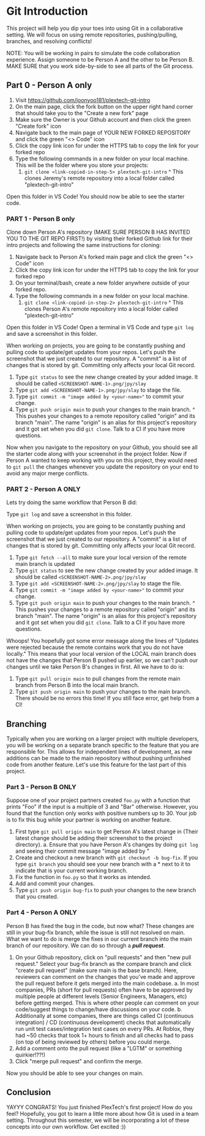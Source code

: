 # Git Introduction
This project will help you dip your toes into using Git in a collaborative setting. We will focus on using remote repositories, pushing/pulling, branches, and resolving conflicts!

NOTE: You will be working in pairs to simulate the code collaboration experience. Assign someone to be Person A and the other to be Person B. MAKE SURE that you work side-by-side to see all parts of the Git process.

## Part 0 - Person A only

1. Visit https://github.com/joonyoo181/plextech-git-intro
2. On the main page, click the fork button on the upper right hand corner that should take you to the "Create a new fork" page
3. Make sure the Owner is your Github account and then click the green "Create fork" icon
4. Navigate back to the main page of YOUR NEW FORKED REPOSITORY and click the green "<> Code" icon
5. Click the copy link icon for under the HTTPS tab to copy the link for your forked repo
6. Type the following commands in a new folder on your local machine. This will be the folder where you store your projects:
    1. `git clone <link-copied-in-step-5> plextech-git-intro`
      ^ This clones Jeremy's remote repository into a local folder called "plextech-git-intro"

Open this folder in VS Code! You should now be able to see the starter code.

### PART 1 - Person B only

Clone down Person A's repository (MAKE SURE PERSON B HAS INVITED YOU TO THE GIT REPO FIRST!) by visiting their forked Github link for their intro projects and following the same instructions for cloning:

1. Navigate back to Person A's forked main page and click the green "<> Code" icon
2. Click the copy link icon for under the HTTPS tab to copy the link for your forked repo
3. On your terminal/bash, create a new folder anywhere outside of your forked repo.
4. Type the following commands in a new folder on your local machine.
    1. `git clone <link-copied-in-step-2> plextech-git-intro`
      ^ This clones Person A's remote repository into a local folder called "plextech-git-intro"

Open this folder in VS Code! Open a terminal in VS Code and type `git log` and save a screenshot in this folder.

When working on projects, you are going to be constantly pushing and pulling code to update/get updates from your repos. Let's push the screenshot that we just created to our repository.
A "commit" is a list of changes that is stored by git. Committing only affects your local Git record.

1. Type `git status` to see the new change created by your added image. It should be called `<SCREENSHOT-NAME-1>.png/jpy/slay`
2. Type `git add <SCREENSHOT-NAME-1>.png/jpy/slay` to stage the file.
3. Type `git commit -m "image added by <your-name>"` to commit your change.
4. Type `git push origin main` to push your changes to the main branch.
  ^ This pushes your changes to a remote repository called "origin" and its branch "main". The name "origin" is an alias for this project's repository and it got set when you did `git clone`. Talk to a CI if you have more questions.

Now when you navigate to the repository on your Github, you should see all the starter code along with your screenshot in the project folder. Now if Person A wanted to keep working with you on this project, they would need to `git pull` the changes whenever you update the repository on your end to avoid any major merge conflicts.

### PART 2 - Person A ONLY

Lets try doing the same workflow that Person B did:

Type `git log` and save a screenshot in this folder.

When working on projects, you are going to be constantly pushing and pulling code to update/get updates from your repos. Let's push the screenshot that we just created to our repository.
A "commit" is a list of changes that is stored by git. Committing only affects your local Git record.

1. Type `git fetch --all` to make sure your local version of the remote main branch is updated
2. Type `git status` to see the new change created by your added image. It should be called `<SCREENSHOT-NAME-2>.png/jpy/slay`
3. Type `git add <SCREENSHOT-NAME-2>.png/jpy/slay` to stage the file.
4. Type `git commit -m "image added by <your-name>"` to commit your change.
5. Type `git push origin main` to push your changes to the main branch.
  ^ This pushes your changes to a remote repository called "origin" and its branch "main". The name "origin" is an alias for this project's repository and it got set when you did `git clone`. Talk to a CI if you have more questions.

Whoops! You hopefully got some error message along the lines of "Updates were rejected because the remote contains work that you do not have locally." This means that your local version of the LOCAL main branch does not have the changes that Person B pushed up earlier, so we can't push our changes until we take Person B's changes in first. All we have to do is:

1. Type `git pull origin main` to pull changes from the remote main branch from Person B into the local main branch.
2. Type `git push origin main` to push your changes to the main branch. There should be no errors this time! If you still face error, get help from a CI!

## Branching
Typically when you are working on a larger project with multiple developers, you will be working on a separate branch specific to the feature that you are responsible for. This allows for independent lines of development, as new additions can be made to the main repository without pushing unfinished code from another feature. Let's use this feature for the last part of this project.

### Part 3 - Person B ONLY

Suppose one of your project partners created `foo.py` with a function that prints "Foo" if the input is a multiple of 3 and "Bar" otherwise. However, you found that the function only works with positive numbers up to 30. Your job is to fix this bug while your partner is working on another feature.

1. First type `git pull origin main` to get Person A's latest change in (Their latest change should be adding their screenshot to the project directory).
  a. Ensure that you have Person A's changes by doing `git log` and seeing their commit message "image added by <person-b-name>"
2. Create and checkout a new branch with `git checkout -b bug-fix`. If you type `git branch` you should see your new branch with a * next to it to indicate that is your current working branch.
3. Fix the function in `foo.py` so that it works as intended.
4. Add and commit your changes.
5. Type `git push origin bug-fix` to push your changes to the new branch that you created.

### Part 4 - Person A ONLY

Person B has fixed the bug in the code, but now what? These changes are still in your bug-fix branch, while the issue is still not resolved on main. What we want to do is merge the fixes in our current branch into the main branch of our repository. We can do so through a ***pull request***.

1. On your Github repository, click on "pull requests" and then "new pull request." Select your bug-fix branch as the compare branch and click "create pull request" (make sure main is the base branch). Here, reviewers can comment on the changes that you've made and approve the pull request before it gets merged into the main codebase.
  a. In most companies, PRs (short for pull requests) often have to be approved by multiple people at different levels (Senior Engineers, Managers, etc) before getting merged. This is where other people can comment on your code/suggest things to change/have discussions on your code.
  b. Additionally at some companies, there are things called CI (continuous integration) / CD (continuous development) checks that automatically run unit test cases/integration test cases on every PRs. At Roblox, they had ~50 checks that took 1+ hours to finish and all checks had to pass (on top of being reviewed by others) before you could merge.
2. Add a comment onto the pull request (like a "LGTM" or something quirkier!??!)
3. Click "merge pull request" and confirm the merge.

Now you should be able to see your changes on main.

## Conclusion

YAYYY CONGRATS! You just finished PlexTech's first project! How do you feel? Hopefully, you got to learn a little more about how Git is used in a team setting. Throughout this semester, we will be incorporating a lot of these concepts into our own workflow. Get excited :))
